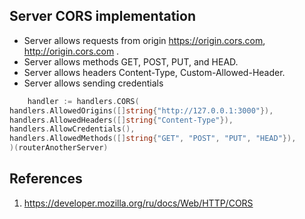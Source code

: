 ## Server CORS implementation

- Server allows requests from origin https://origin.cors.com, http://origin.cors.com .
- Server allows methods GET, POST, PUT, and HEAD.
- Server allows headers Content-Type, Custom-Allowed-Header.
- Server allows sending credentials

```go
    handler := handlers.CORS(
handlers.AllowedOrigins([]string{"http://127.0.0.1:3000"}),
handlers.AllowedHeaders([]string{"Content-Type"}),
handlers.AllowCredentials(),
handlers.AllowedMethods([]string{"GET", "POST", "PUT", "HEAD"}),
)(routerAnotherServer)
```

## References
1. https://developer.mozilla.org/ru/docs/Web/HTTP/CORS
